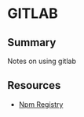 # GITLAB

## Summary

Notes on using gitlab

## Resources

- [Npm Registry](https://docs.gitlab.com/ee/user/packages/npm_registry/)
